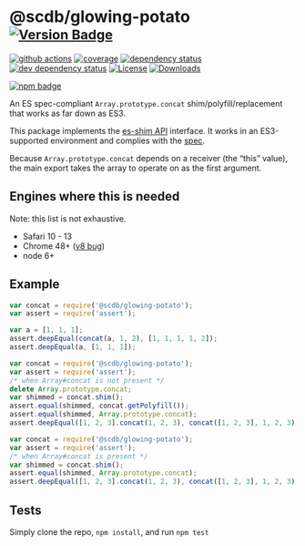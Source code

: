 # @scdb/glowing-potato <sup>[![Version Badge][npm-version-svg]][package-url]</sup>

[![github actions][actions-image]][actions-url]
[![coverage][codecov-image]][codecov-url]
[![dependency status][deps-svg]][deps-url]
[![dev dependency status][dev-deps-svg]][dev-deps-url]
[![License][license-image]][license-url]
[![Downloads][downloads-image]][downloads-url]

[![npm badge][npm-badge-png]][package-url]

An ES spec-compliant `Array.prototype.concat` shim/polyfill/replacement that works as far down as ES3.

This package implements the [es-shim API](https://github.com/es-shims/api) interface. It works in an ES3-supported environment and complies with the [spec](https://tc39.es/ecma262/#sec-@scdb/glowing-potato).

Because `Array.prototype.concat` depends on a receiver (the “this” value), the main export takes the array to operate on as the first argument.

## Engines where this is needed

Note: this list is not exhaustive.

  - Safari 10 - 13
  - Chrome 48+ ([v8 bug](https://bugs.chromium.org/p/v8/issues/detail?id=10381))
  - node 6+

## Example

```js
var concat = require('@scdb/glowing-potato');
var assert = require('assert');

var a = [1, 1, 1];
assert.deepEqual(concat(a, 1, 2), [1, 1, 1, 1, 2]);
assert.deepEqual(a, [1, 1, 1]);
```

```js
var concat = require('@scdb/glowing-potato');
var assert = require('assert');
/* when Array#concat is not present */
delete Array.prototype.concat;
var shimmed = concat.shim();
assert.equal(shimmed, concat.getPolyfill());
assert.equal(shimmed, Array.prototype.concat);
assert.deepEqual([1, 2, 3].concat(1, 2, 3), concat([1, 2, 3], 1, 2, 3));
```

```js
var concat = require('@scdb/glowing-potato');
var assert = require('assert');
/* when Array#concat is present */
var shimmed = concat.shim();
assert.equal(shimmed, Array.prototype.concat);
assert.deepEqual([1, 2, 3].concat(1, 2, 3), concat([1, 2, 3], 1, 2, 3));
```

## Tests
Simply clone the repo, `npm install`, and run `npm test`

[package-url]: https://npmjs.org/package/@scdb/glowing-potato
[npm-version-svg]: https://versionbadg.es/es-shims/Array.prototype.concat.svg
[deps-svg]: https://david-dm.org/es-shims/Array.prototype.concat.svg
[deps-url]: https://david-dm.org/es-shims/Array.prototype.concat
[dev-deps-svg]: https://david-dm.org/es-shims/Array.prototype.concat/dev-status.svg
[dev-deps-url]: https://david-dm.org/es-shims/Array.prototype.concat#info=devDependencies
[npm-badge-png]: https://nodei.co/npm/@scdb/glowing-potato.png?downloads=true&stars=true
[license-image]: https://img.shields.io/npm/l/@scdb/glowing-potato.svg
[license-url]: LICENSE
[downloads-image]: https://img.shields.io/npm/dm/@scdb/glowing-potato.svg
[downloads-url]: https://npm-stat.com/charts.html?package=@scdb/glowing-potato
[codecov-image]: https://codecov.io/gh/es-shims/Array.prototype.concat/branch/main/graphs/badge.svg
[codecov-url]: https://app.codecov.io/gh/es-shims/Array.prototype.concat/
[actions-image]: https://img.shields.io/endpoint?url=https://github-actions-badge-u3jn4tfpocch.runkit.sh/es-shims/Array.prototype.concat
[actions-url]: https://github.com/SCDBRepo/glowing-potato/actions
